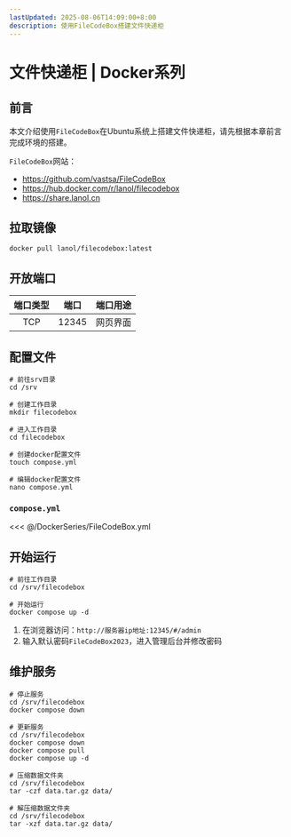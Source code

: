 ```yaml
---
lastUpdated: 2025-08-06T14:09:00+8:00
description: 使用FileCodeBox搭建文件快递柜
---
```


# 文件快递柜 | Docker系列

## 前言

本文介绍使用`FileCodeBox`在Ubuntu系统上搭建文件快递柜，请先根据本章前言完成环境的搭建。

`FileCodeBox`网站：

- <https://github.com/vastsa/FileCodeBox>
- <https://hub.docker.com/r/lanol/filecodebox>
- <https://share.lanol.cn>

## 拉取镜像

```shell
docker pull lanol/filecodebox:latest
```

## 开放端口

| 端口类型 | 端口  | 端口用途 |
| :------: | :---: | :------: |
|   TCP    | 12345 | 网页界面 |

## 配置文件

```shell
# 前往srv目录
cd /srv

# 创建工作目录
mkdir filecodebox

# 进入工作目录
cd filecodebox

# 创建docker配置文件
touch compose.yml

# 编辑docker配置文件
nano compose.yml
```

### `compose.yml`

<<< @/DockerSeries/FileCodeBox.yml

## 开始运行

```shell
# 前往工作目录
cd /srv/filecodebox

# 开始运行
docker compose up -d
```

1. 在浏览器访问：`http://服务器ip地址:12345/#/admin`
2. 输入默认密码`FileCodeBox2023`，进入管理后台并修改密码

## 维护服务

```shell
# 停止服务
cd /srv/filecodebox
docker compose down

# 更新服务
cd /srv/filecodebox
docker compose down
docker compose pull
docker compose up -d

# 压缩数据文件夹
cd /srv/filecodebox
tar -czf data.tar.gz data/

# 解压缩数据文件夹
cd /srv/filecodebox
tar -xzf data.tar.gz data/
```
